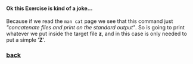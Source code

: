 #### Ok this Exercise is kind of a joke...

Because if we read the `man cat` page we see that this command just
*"concatenate files and print on the standard output"*. So is going to print
whatever we put inside the target file **z**, and in this case is only needed to
put a simple '**Z**'.

### [back](https://github.com/idevHive/42/tree/master/Piscines/C/Day00/files/ex08)
